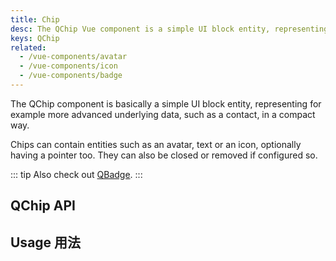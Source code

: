 ```yaml
---
title: Chip
desc: The QChip Vue component is a simple UI block entity, representing for example more advanced underlying data, such as a contact, but in a compact way.
keys: QChip
related:
  - /vue-components/avatar
  - /vue-components/icon
  - /vue-components/badge
---
```


The QChip component is basically a simple UI block entity, representing for example more advanced underlying data, such as a contact, in a compact way.

Chips can contain entities such as an avatar, text or an icon, optionally having a pointer too. They can also be closed or removed if configured so.

::: tip
Also check out [QBadge](/vue-components/badge).
:::


## QChip API

<doc-api file="QChip" />

## Usage 用法
<doc-example title="Basic" file="QChip/Basic" />

<doc-example title="Dense" file="QChip/Dense" />

<doc-example title="Custom size" file="QChip/Sizes" />

<doc-example title="Square" file="QChip/Square" />

<doc-example title="Outline" file="QChip/Outline" />

<doc-example title="Clickable" file="QChip/Clickable" />

<doc-example title="Selected" file="QChip/Selected" />

<doc-example title="Removable" file="QChip/Removable" />

<doc-example title="Long label truncation" file="QChip/LongLabel" />
